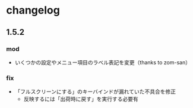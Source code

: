 
changelog
==========================

1.5.2
--------------------------

### mod
- いくつかの設定やメニュー項目のラベル表記を変更（thanks to zom-san）


### fix
- 「フルスクリーンにする」のキーバインドが漏れていた不具合を修正
    - 反映するには「出荷時に戻す」を実行する必要有
